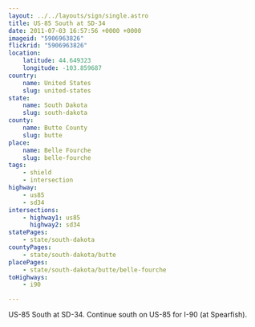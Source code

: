 ```yaml
---
layout: ../../layouts/sign/single.astro
title: US-85 South at SD-34
date: 2011-07-03 16:57:56 +0000 +0000
imageid: "5906963826"
flickrid: "5906963826"
location:
    latitude: 44.649323
    longitude: -103.859687
country:
    name: United States
    slug: united-states
state:
    name: South Dakota
    slug: south-dakota
county:
    name: Butte County
    slug: butte
place:
    name: Belle Fourche
    slug: belle-fourche
tags:
    - shield
    - intersection
highway:
    - us85
    - sd34
intersections:
    - highway1: us85
      highway2: sd34
statePages:
    - state/south-dakota
countyPages:
    - state/south-dakota/butte
placePages:
    - state/south-dakota/butte/belle-fourche
toHighways:
    - i90

---
```

US-85 South at SD-34.  Continue south on US-85 for I-90 (at Spearfish).